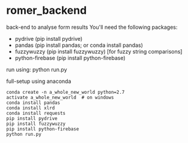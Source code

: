 # romer_backend
back-end to analyse form results
You'll need the following packages:

* pydrive (pip install pydrive)
* pandas (pip install pandas; or conda install pandas)
* fuzzywuzzy (pip install fuzzywuzzy) [for fuzzy string comparisons]
* python-firebase (pip install python-firebase)

run using:
python run.py

full-setup using anaconda
```
conda create -n a_whole_new_world python=2.7
activate a_whole_new_world  # on windows
conda install pandas
conda install xlrd
conda install requests
pip install pydrive
pip install fuzzywuzzy
pip install python-firebase
python run.py
```
